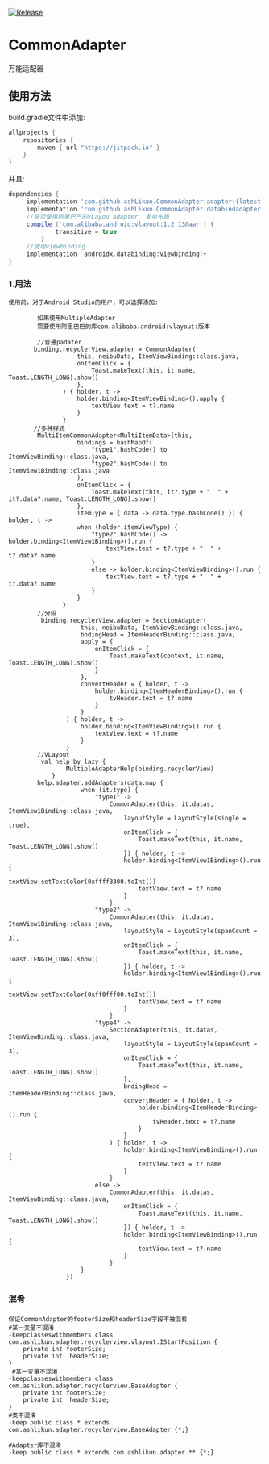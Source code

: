 [![Release](https://jitpack.io/v/ashLikun/CommonAdapter.svg)](https://jitpack.io/#ashLikun/CommonAdapter)

# **CommonAdapter**

万能适配器

## 使用方法

build.gradle文件中添加:

```gradle
allprojects {
    repositories {
        maven { url "https://jitpack.io" }
    }
}
```

并且:

```gradle
dependencies {
     implementation 'com.github.ashLikun.CommonAdapter:adapter:{latest version}'//没有databind
     implementation 'com.github.ashLikun.CommonAdapter:databindadapter:{latest version}'//使用databind
     //是否使用阿里巴巴的VLayou adapter  复杂布局
     compile ('com.alibaba.android:vlayout:1.2.13@aar') {
             transitive = true
         }
     //使用viewbinding
     implementation  androidx.databinding:viewbinding:+
}
```

### 1.用法

    使用前，对于Android Studio的用户，可以选择添加:

            如果使用MultipleAdapter
            需要使用阿里巴巴的库com.alibaba.android:vlayout:版本

            //普通padater
           binding.recyclerView.adapter = CommonAdapter(
                       this, neibuData, ItemViewBinding::class.java,
                       onItemClick = {
                           Toast.makeText(this, it.name, Toast.LENGTH_LONG).show()
                       },
                   ) { holder, t ->
                       holder.binding<ItemViewBinding>().apply {
                           textView.text = t?.name
                       }
                   }
           //多种样式
            MultiItemCommonAdapter<MultiItemData>(this,
                       bindings = hashMapOf(
                           "type1".hashCode() to ItemViewBinding::class.java,
                           "type2".hashCode() to ItemView1Binding::class.java
                       ),
                       onItemClick = {
                           Toast.makeText(this, it?.type + "  " + it?.data?.name, Toast.LENGTH_LONG).show()
                       },
                       itemType = { data -> data.type.hashCode() }) { holder, t ->
                       when (holder.itemViewType) {
                           "type2".hashCode() -> holder.binding<ItemView1Binding>().run {
                               textView.text = t?.type + "  " + t?.data?.name
                           }
                           else -> holder.binding<ItemViewBinding>().run {
                               textView.text = t?.type + "  " + t?.data?.name
                           }
                       }
                   }
            //分段
             binding.recyclerView.adapter = SectionAdapter(
                        this, neibuData, ItemViewBinding::class.java,
                        bndingHead = ItemHeaderBinding::class.java,
                        apply = {
                            onItemClick = {
                                Toast.makeText(context, it.name, Toast.LENGTH_LONG).show()
                            }
                        },
                        convertHeader = { holder, t ->
                            holder.binding<ItemHeaderBinding>().run {
                                tvHeader.text = t?.name
                            }
                        }
                    ) { holder, t ->
                        holder.binding<ItemViewBinding>().run {
                            textView.text = t?.name
                        }
                    }
            //VLayout
             val help by lazy {
                    MultipleAdapterHelp(binding.recyclerView)
                }
            help.adapter.addAdapters(data.map {
                        when (it.type) {
                            "type1" ->
                                CommonAdapter(this, it.datas, ItemView1Binding::class.java,
                                    layoutStyle = LayoutStyle(single = true),
                                    onItemClick = {
                                        Toast.makeText(this, it.name, Toast.LENGTH_LONG).show()
                                    }) { holder, t ->
                                    holder.binding<ItemView1Binding>().run {
                                        textView.setTextColor(0xffff3300.toInt())
                                        textView.text = t?.name
                                    }
                                }
                            "type2" ->
                                CommonAdapter(this, it.datas, ItemView1Binding::class.java,
                                    layoutStyle = LayoutStyle(spanCount = 3),
                                    onItemClick = {
                                        Toast.makeText(this, it.name, Toast.LENGTH_LONG).show()
                                    }) { holder, t ->
                                    holder.binding<ItemView1Binding>().run {
                                        textView.setTextColor(0xff0fff00.toInt())
                                        textView.text = t?.name
                                    }
                                }
                            "type4" ->
                                SectionAdapter(this, it.datas, ItemViewBinding::class.java,
                                    layoutStyle = LayoutStyle(spanCount = 3),
                                    onItemClick = {
                                        Toast.makeText(this, it.name, Toast.LENGTH_LONG).show()
                                    },
                                    bndingHead = ItemHeaderBinding::class.java,
                                    convertHeader = { holder, t ->
                                        holder.binding<ItemHeaderBinding>().run {
                                            tvHeader.text = t?.name
                                        }
                                    }
                                ) { holder, t ->
                                    holder.binding<ItemViewBinding>().run {
                                        textView.text = t?.name
                                    }
                                }
                            else ->
                                CommonAdapter(this, it.datas, ItemViewBinding::class.java,
                                    onItemClick = {
                                        Toast.makeText(this, it.name, Toast.LENGTH_LONG).show()
                                    }) { holder, t ->
                                    holder.binding<ItemViewBinding>().run {
                                        textView.text = t?.name
                                    }
                                }
                        }
                    })

### 混肴

####

    保证CommonAdapter的footerSize和headerSize字段不被混肴
    #某一变量不混淆
    -keepclasseswithmembers class com.ashlikun.adapter.recyclerview.vlayout.IStartPosition {
        private int footerSize;
        private int  headerSize;
    }
     #某一变量不混淆
    -keepclasseswithmembers class com.ashlikun.adapter.recyclerview.BaseAdapter {
        private int footerSize;
        private int  headerSize;
    }
    #类不混淆
    -keep public class * extends com.ashlikun.adapter.recyclerview.BaseAdapter {*;}

    #Adapter库不混淆
    -keep public class * extends com.ashlikun.adapter.** {*;}


